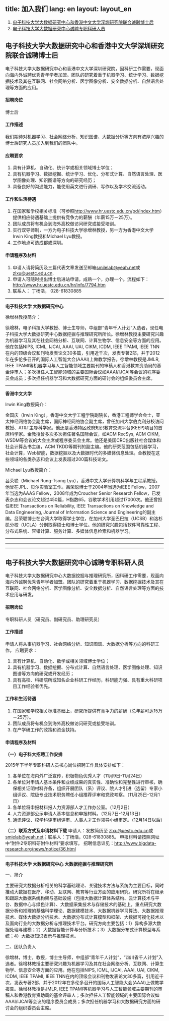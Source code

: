 title: 加入我们
lang: en
layout: layout_en
---

1. [电子科技大学大数据研究中心和香港中文大学深圳研究院联合诚聘博士后](#1)
2. [电子科技大学大数据研究中心诚聘专职科研人员](#2)

<h2 id=1>电子科技大学大数据研究中心和香港中文大学深圳研究院联合诚聘博士后</h2>

电子科技大学大数据研究中心和香港中文大学深圳研究院，因科研工作需要，现面向海内外诚聘优秀青年学者加盟。团队的研究着重于机器学习、统计学习、数据挖掘技术及其在互联网、社会网络分析、医学图像分析、安全数据分析、自然语言处理等方面的应用。

#### 招聘岗位
博士后

#### 工作描述

我们期待对机器学习、社会网络分析、知识图谱、大数据分析等方向有浓厚兴趣的博士后研究人员加入到我们的团队中。

#### 应聘要求
1. 具有计算机、自动化、统计学或相关领域博士学位；
2. 具有机器学习、数据挖掘、统计学习、优化、分布式计算、自然语言处理、医学图像处理、知识图谱等方向的研究经历；
3. 具备良好的沟通能力，能使用英文进行调研、写作以及学术交流活动。

#### 工作和生活待遇
1. 在国家和学校相关标准（可参照<http://www.hr.uestc.edu.cn/pd/index.htm>）提供相应待遇基础上提供有竞争力的薪酬（年薪15万－25万）。
2. 团队成员将有机会到海外高校做访问研究或接受培训。
3. 实行双导师制，一方为电子科技大学徐增林教授，另一方为香港中文大学Irwin King教授和Michael Lyu教授。
4. 工作地点可选成都或深圳。

#### 申请程序及材料
1. 申请人请将简历及三篇代表文章发送至邮箱<smilelab@yeah.net>或<zlxu@uestc.edu.cn>.
2. 申请人可随时提出博士后进站申请，成熟一个，办理一个。流程如下：<http://www.hr.uestc.edu.cn/hr/info/7794.htm> 
3. 联系人： 丁杨浩， 028-61830885


---
**电子科技大学 大数据研究中心**

徐增林教授简介：

徐增林，电子科技大学教授、博士生导师，中组部“青年千人计划”入选者，现任电子科技大学大数据研究中心数据挖掘与推理研究所所长。徐增林教授主要研究兴趣为机器学习及其在社会网络分析、互联网、计算生物学、信息安全等方面的应用。他在包括NIPS, ICML, IJCAI, AAAI, UAI, CIKM, ICDM, IEEE TPAMI, IEEE TNN在内的顶级会议和刊物发表论文30多篇，引用近千次，发表专著2部，并于2012年在多伦多召开的国际人工智能大会(AAAI)上做教学报告。徐增林教授是JMLR, IEEE TPAMI等机器学习与人工智能领域主要期刊的审稿人和香港教育资助局的基金评审人；多次担任人工智能领域的主要国际会议如AAAI/IJCAI等会议的程序委员会成员；多次担任机器学习和大数据研究方面的研讨会的组织委员会主席。

---


**香港中文大学**

Irwin King教授简介：

金国庆（Irwin King），香港中文大学工程学院副院长，香港工程师学会会士，亚太神经网络协会副主席，国际神经网络协会副主席，曾任加州大学伯克利分校访问教授、AT&T主导科学家。他还是香港特区政府知识教育交流平台(KEEP)项目的首席科学家。金教授曾多次多次担任著名国际会议，如ACM RecSys, ACM CIKM, WSDM等会议的大会主席或程序委员会主席。他还是美国CRC出版社社会媒体和社会计算丛书主编，ACM TKDD等期刊的副主编。他的研究范围包括机器学习，社会计算，Web智能，数据挖掘以及大数据时代的多媒体信息处理。金教授在这些领域的各类杂志和会议上发表超过200篇科技论文。

Michael Lyu教授简介：

吕荣聪（Michael Rung-Tsong Lyu），香港中文大学计算机科学与工程系教授。他曾在JPL、贝尔实验室工作。吕荣聪博士于2004年当选为IEEE Fellow，2007年当选为AAAS Fellow，2008年成为Croucher Senior Research Fellow，已发表杂志和会议论文超过450篇，H指数65，谷歌学术引用超过17000次。他还曾担任IEEE Transactions on Reliability, IEEE Transactions on Knowledge and Data Engineering, Journal of Information Science and Engineering的副主编。吕荣聪博士在台湾大学取得学士学位，在加州大学圣巴巴拉（UCSB）和洛杉矶分校（UCLA）分别取得硕士和博士学位。他的研究兴趣包括软件可靠性工程、分布式系统、容错计算、服务计算、多媒体信息检索和机器学习。

---

---

---

<h2 id=2>电子科技大学大数据研究中心诚聘专职科研人员</h2>

电子科技大学大数据研究中心大数据挖掘与推理研究所，因科研工作需要，现面向海内外诚聘优秀青年学者加盟。团队的研究着重于机器学习、数据挖掘技术及其在互联网、社会网络分析、医学图像分析、安全数据分析、自然语言处理等方面的技术应用与研发。

#### 招聘岗位
专职科研人员（研究员、副研究员、助理研究员）

#### 工作描述
申请人将从事机器学习、社会网络分析、知识图谱、大数据分析等方向的科研工作。
应聘要求：

1. 具有计算机、自动化、数学或相关领域博士学位；
2. 具有机器学习、数据挖掘、分布式计算、自然语言处理、医学图像处理、知识图谱等方向的研究或开发经历；
3. 具有高校、科研院所或知名企业科研工作经历，科研能力强、具有重大科研项目工作经验者优先。

#### 工作和生活待遇
1. 在国家和学校相关标准基础上，研究所提供有竞争力的薪酬（总年薪可达15万－25万）。
2. 团队成员将有机会到海外高校做访问研究或接受培训。
3. 在产学研工作的政策和资金扶持。

#### 申请程序及材料
**（一）电子科大招聘工作安排**

2015年下半年专职科研人员核心岗位招聘工作具体安排如下：

1. 各单位在海内外广泛宣传，积极物色优秀人才（11月9日-11月24日）
2. 各单位对申请人基本条件和业绩成果的真实性、准确性和完整性进行审核，确保相关证明材料齐备，组织开展团队（系）评议、院人才引进（选留）专家小组评议、院级专业技术职务聘任小组推荐评审和党政考察。（11月25日-12月1日）
3. 各单位将申报材料报人力资源部人才工作办公室。（12月2日）
4. 人力资源部公示申请人基本信息和申报材料。（12月7日-12月13日）
5. 通讯评议、校学科评审组评审、人事人才工作领导小组审定。（12月14日以后）

**（二）联系方式及申请材料下载**
申请人：发放简历至 <zlxu@uestc.edu.cn>或 <smielab@yeah.net>；联系人：丁杨浩，028-61830885。
申报材料请按照网址中“附件2专职科研附件材料”要求填写。
招聘信息详见：<http://www.bigdata-research.org/news/notice/36.html>

---

**电子科技大学 大数据研究中心 大数据挖掘与推理研究所**

一、简介

主要研究大数据分析相关的科学基础理论、关键技术方法与系统为主要目标，同时推动大数据在医疗、移动、互联网、教育等行业方面的应用研究。研究所将在继承和跟踪大数据系统构架与基础设施（包括大数据计算体系结构、云计算技术与平台、数据中心与绿色计算）、大数据采集技术与存储技术的基础上，重点研究大数据分析和推理的基础科学理论、数据建模技术、大数据机器学习算法、大数据推理技术、媒体大数据分析技术、大数据分布式计算模型和框架、大数据可视化技术以及面向行业的大数据分析与推理技术平台。研究方向主要包括：1）异构多源大数据处理与建模；2）大数据智能计算与分析技术；3）大数据分布式计算模型与系统；4）大数据知识表示与推理技术。

二、团队负责人

徐增林，博士，教授，博士生导师，中组部“青年千人计划”，“四川省千人计划”入选者。徐增林教授主要研究兴趣为机器学习及其在社会网络分析、互联网、计算生物学、信息安全等方面的应用。他在包括NIPS, ICML, IJCAI, AAAI, UAI, CIKM, ICDM, IEEE TPAMI, IEEE TNN在内的顶级会议和刊物发表论文30多篇，引用近千次，发表专著2部，并于2012年在多伦多召开的国际人工智能大会(AAAI)上做教学报告。徐增林教授是JMLR, IEEE TPAMI等机器学习与人工智能领域主要期刊的审稿人和香港教育资助局的基金评审人；多次担任人工智能领域的主要国际会议如AAAI/IJCAI等会议的程序委员会成员；多次担任机器学习和大数据研究方面的研讨会的组织委员会主席。

---